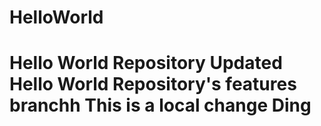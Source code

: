 # HelloWorld
Hello World Repository
Updated Hello World Repository's features branchh
This is a local change
Ding
==========